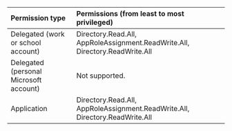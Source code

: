 |Permission type      | Permissions (from least to most privileged)              |
|:--------------------|:---------------------------------------------------------|
|Delegated (work or school account) | Directory.Read.All, AppRoleAssignment.ReadWrite.All, Directory.ReadWrite.All  |
|Delegated (personal Microsoft account) | Not supported.    |
|Application | Directory.Read.All, AppRoleAssignment.ReadWrite.All, Directory.ReadWrite.All |